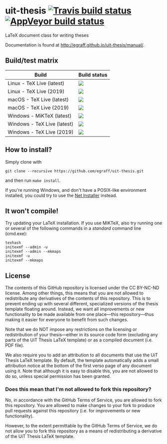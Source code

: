 uit-thesis [![Travis build status][travis-badge]][travis-url] [![AppVeyor build status][appveyor-badge]][appveyor-url]
==========

[travis-badge]: https://travis-ci.org/egraff/uit-thesis.svg?branch=master
[travis-url]: https://travis-ci.org/egraff/uit-thesis
[appveyor-badge]: https://ci.appveyor.com/api/projects/status/geocvslth4hd2xl2/branch/master?svg=true
[appveyor-url]: https://ci.appveyor.com/project/egraff/uit-thesis/branch/master

LaTeX document class for writing theses

Documentation is found at http://egraff.github.io/uit-thesis/manual/.

Build/test matrix
--

| Build                       | Build status                               |
| --------------------------- | ------------------------------------------ |
| Linux - TeX Live (latest)   | [![][travis-linux-tl-latest-badge]](#)     |
| Linux - TeX Live (2019)     | [![][travis-linux-tl-2019-badge]](#)       |
| macOS - TeX Live (latest)   | [![][travis-macos-tl-latest-badge]](#)     |
| macOS - TeX Live (2019)     | [![][travis-macos-tl-2019-badge]](#)       |
| Windows - MiKTeX (latest)   | [![][appveyor-miktex-latest-badge]](#)     |
| Windows - TeX Live (latest) | [![][appveyor-texlive-latest-badge]](#)    |
| Windows - TeX Live (2019)   | [![][appveyor-texlive-2019-badge]](#)      |

[travis-linux-tl-latest-badge]: https://travis-matrix-badges.herokuapp.com/repos/egraff/uit-thesis/branches/master/1
[travis-linux-tl-2019-badge]: https://travis-matrix-badges.herokuapp.com/repos/egraff/uit-thesis/branches/master/2
[travis-macos-tl-latest-badge]: https://travis-matrix-badges.herokuapp.com/repos/egraff/uit-thesis/branches/master/3
[travis-macos-tl-2019-badge]: https://travis-matrix-badges.herokuapp.com/repos/egraff/uit-thesis/branches/master/4

[appveyor-miktex-latest-badge]: https://appveyor-matrix-badges.herokuapp.com/repos/egraff/uit-thesis/branch/master/1
[appveyor-texlive-latest-badge]: https://appveyor-matrix-badges.herokuapp.com/repos/egraff/uit-thesis/branch/master/2
[appveyor-texlive-2019-badge]: https://appveyor-matrix-badges.herokuapp.com/repos/egraff/uit-thesis/branch/master/3

How to install?
--
Simply clone with
```
git clone --recursive https://github.com/egraff/uit-thesis.git
```
and then run ``make install``.

If you're running Windows, and don't have a POSIX-like environment installed, you could try to use the [Net Installer](https://github.com/egraff/uit-thesis-installer/releases/tag/v2.0.1) instead.


It won't compile!
--
Try updating your LaTeX installation. If you use MiKTeX, also try running one or several of the following commands in a *standard* command line (cmd.exe):
```
texhash
initexmf --admin -u
initexmf --admin --mkmaps
initexmf -u
initexmf --mkmaps
```

## License
The contents of this GitHub repository is licensed under the CC BY-NC-ND license.
Among other things, this means that you are not allowed to redistribute any derivatives of the contents of this repository.
This is to prevent ending up with several different, specialized versions of the thesis template floating around.
Instead, we want all improvements or new functionality to be made available from one place—this repository—thus making it easier for everyone to benefit from such changes.

Note that we do NOT impose any restrictions on the licensing or redistribution of your thesis—either in its source code form (excluding any parts of the UiT Thesis LaTeX template) or as a compiled document (i.e. PDF file).

We also require you to add an attribution to all documents that use the UiT Thesis LaTeX template.
By default, the template automatically adds a small attribution notice at the bottom of the first verso page of any document using it.
Note that although it is easy to disable this, you are not allowed to do so, unless special permission has been granted.


### Does this mean that I'm not allowed to fork this repository?

No, in accordance with the GitHub Terms of Service, you are allowed to fork this repository.
You are allowed to make changes to your fork to produce pull requests against this repository (i.e. for improvements or new functionality).

However, to the extent permittable by the GitHub Terms of Service, we do not allow you to fork this repository as a means of redistributing a derivative of the UiT Thesis LaTeX template.
